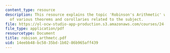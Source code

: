 ```yaml
---
content_type: resource
description: This resource explains the topic 'Robinson's Arithmetic' with the proofs
  of various theorems and corollaries related to the subject.
file: https://ol-ocw-studio-app-production.s3.amazonaws.com/courses/24-242-logic-ii-spring-2004/14eebb48bc5835bd1b0286b965aff439_robison_arthmetc.pdf
file_type: application/pdf
resourcetype: Document
title: robison_arthmetc.pdf
uid: 14eebb48-bc58-35bd-1b02-86b965aff439
---
```

